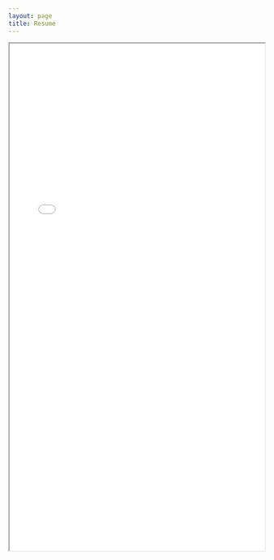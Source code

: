 ```yaml
---
layout: page
title: Resume
---
```

<!-- <object data="../pdf/resume.pdf" width="100%" height="1000px" type='application/pdf'></object> -->
<!-- <embed src="../pdf/resume.pdf" type="application/pdf" width="100%" height="600px" /> -->

<iframe src="../pdf/resume.pdf" width="100%" height="1000px">
<!-- This browser does not support PDFs. Please download the PDF to view it: Download PDF -->
</iframe>